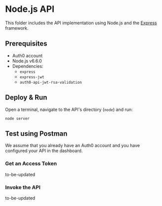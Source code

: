 # Node.js API
This folder includes the API implementation using Node.js and the [Express](http://expressjs.com/) framework.

## Prerequisites
- Auth0 account
- Node.js v6.6.0
- Dependencies:
  - `express`
  - `express-jwt`
  - `auth0-api-jwt-rsa-validation`

## Deploy & Run
Open a terminal, navigate to the API's directory (`node`) and run:

```
node server
```

## Test using Postman

We assume that you already have an Auth0 account and you have configured your API in the dashboard.

### Get an Access Token

to-be-updated

### Invoke the API

to-be-updated
